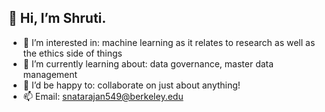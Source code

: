 <h2>👋 Hi, I’m Shruti. </h2>

- 👀 I’m interested in: machine learning as it relates to research as well as the ethics side of things 
- 🌱 I’m currently learning about: data governance, master data management 
- 💞️ I’d be happy to: collaborate on just about anything! 
- 📫 Email: snatarajan549@berkeley.edu 

<!---
s-natarajan549/s-natarajan549 is a ✨ special ✨ repository because its `README.md` (this file) appears on your GitHub profile.
You can click the Preview link to take a look at your changes.
--->

